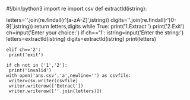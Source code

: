#!/bin/python3
import re
import csv
def extractld(istring):

  letters=''.join(re.findall(r'[a-zA-Z]',istring))
  digits=''.join(re.findall(r'[0-9]',istring))
  return letters,digits
while True:
    print('1.Extract ')
    print('2.Exit')
    ch=input('Enter your choice:')
    if ch=='1':
     istring=input('Enter the string:')
     letters=extractld(istring)
     digits=extractld(istring)
     print(letters)

    elif ch=='2':
     print('exit')   
     
    if ch not in ['1','2']:
     print('invalid')
    with open('ans.csv','a',newline='') as csvfile:
     writer=csv.writer(csvfile)
     writer.writerow(['Extract'])
     writer.writerow([''.join(letters)])
